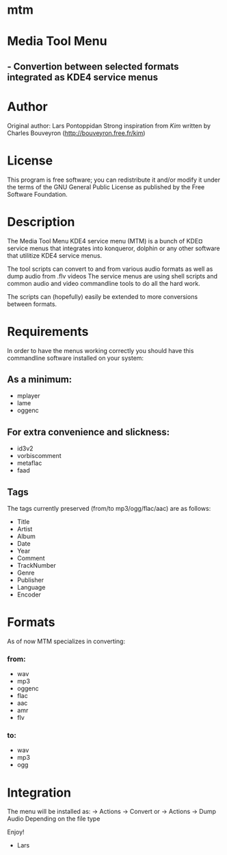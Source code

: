 mtm
===

# Media Tool Menu
## - Convertion between selected formats integrated as KDE4 service menus

# Author
Original author: Lars Pontoppidan
Strong inspiration from *Kim* written by
Charles Bouveyron (http://bouveyron.free.fr/kim)

# License
This program is free software; you can redistribute it and/or
modify it under the terms of the GNU General Public License
as published by the Free Software Foundation.

# Description
The Media Tool Menu KDE4 service menu (MTM) is a bunch
of KDE¤ service menus that integrates into konqueror, dolphin or any other software that utilitize KDE4 service menus.

The tool scripts can convert to and from various audio formats as well as dump audio from .flv videos
The service menus are using shell scripts and common audio and video commandline tools to do all the hard work.

The scripts can (hopefully) easily be extended to more conversions between formats.

# Requirements
In order to have the menus working correctly you should have this commandline software installed on your system:

## As a minimum:
* mplayer
* lame
* oggenc

## For extra convenience and slickness:
* id3v2
* vorbiscomment
* metaflac
* faad

## Tags
The tags currently preserved (from/to mp3/ogg/flac/aac) are as follows:
* Title
* Artist
* Album
* Date
* Year
* Comment
* TrackNumber
* Genre
* Publisher
* Language
* Encoder

# Formats
As of now MTM specializes in converting:
### from:
* wav
* mp3
* oggenc
* flac
* aac
* amr
* flv

### to:
* wav
* mp3
* ogg

# Integration
The menu will be installed as:
<right click> -> Actions -> Convert
or
<right click> -> Actions -> Dump Audio
Depending on the file type

Enjoy!
- Lars